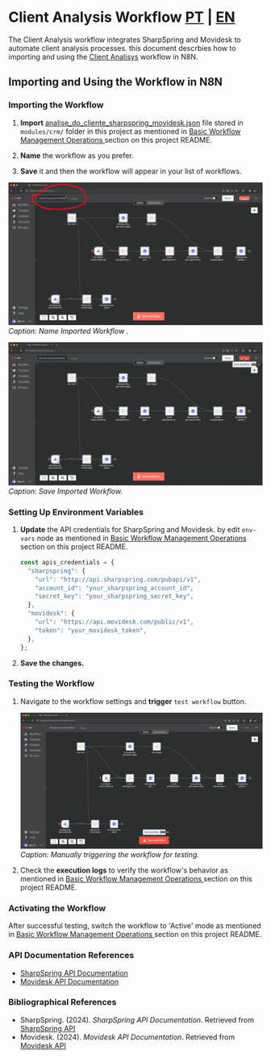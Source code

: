 # Client Analysis Workflow [PT](analise_do_cliente_sharpspring_movidesk.md) | [EN](analise_do_cliente_sharpspring_movidesk-en_us.md)

The Client Analysis workflow integrates SharpSpring and Movidesk to automate client analysis processes. this document descrbies how to importing and using the [Client Analisys](../../../modules/crm/analise_do_cliente_sharpspring_movidesk.json) workflow in N8N.

## Importing and Using the Workflow in N8N

### Importing the Workflow

1. **Import** [analise_do_cliente_sharpspring_movidesk.json](../../../modules/crm/analise_do_cliente_sharpspring_movidesk.json) file stored in `modules/crm/` folder in this project as mentioned in [Basic Workflow Management Operations
](../../../README.md#basic-workflow-management-operations) section on this project README.

2. **Name** the workflow as you prefer.

3. **Save** it and then the workflow will appear in your list of workflows.

![Name Imported Workflow](../../assets/pictures/crm/pic_01_n8n_name_workflow.png)
*Caption: Name Imported Workflow .*

![Save Imported Workflow](../../assets/pictures/crm/pic_02_n8n_save_workflow.png)
*Caption: Save Imported Workflow.*

### Setting Up Environment Variables

1. **Update** the API credentials for SharpSpring and Movidesk. by edit `env-vars` node as mentioned in [Basic Workflow Management Operations
](../../../README.md#basic-workflow-management-operations) section on this project README.

    ```javascript
    const apis_credentials = {
      "sharpspring": {
        "url": "http://api.sharpspring.com/pubapi/v1",
        "account_id": "your_sharpspring_account_id",
        "secret_key": "your_sharpspring_secret_key",
      },
      "movidesk": {
        "url": "https://api.movidesk.com/public/v1",
        "token": "your_movidesk_token",
      },
    };
    ```

2. **Save the changes.**

### Testing the Workflow

1. Navigate to the workflow settings and **trigger** `test workflow` button.

    ![Test Mode](../../assets/pictures/crm/pic_03_n8n_test_workflow.png)
    *Caption: Manually triggering the workflow for testing.*

2. Check the **execution logs** to verify the workflow's behavior as mentioned in [Basic Workflow Management Operations
](../../../README.md#basic-workflow-management-operations) section on this project README.

### Activating the Workflow

After successful testing, switch the workflow to 'Active' mode as mentioned in [Basic Workflow Management Operations
](../../../README.md#basic-workflow-management-operations) section on this project README.

### API Documentation References

- [SharpSpring API Documentation](https://api.sharpspring.com/)
- [Movidesk API Documentation](https://api.movidesk.com/public/v1)

### Bibliographical References

- SharpSpring. (2024). *SharpSpring API Documentation*. Retrieved from [SharpSpring API](https://api.sharpspring.com/)
- Movidesk. (2024). *Movidesk API Documentation*. Retrieved from [Movidesk API](https://api.movidesk.com/public/v1)
